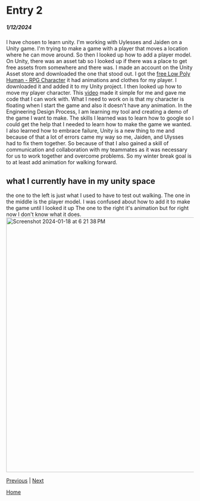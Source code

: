 # Entry 2
##### 1/12/2024

I have chosen to learn unity. I'm working with Uylesses and Jaiden on a Unity game. I'm trying to make a game with a player that moves a location where he can move around. So then I looked up how to add a player model. On Unity, there was an asset tab so I looked up if there was a place to get free assets from somewhere and there was. I made an account on the Unity Asset store and downloaded the one that stood out. I got the [free Low Poly Human - RPG Character](https://assetstore.unity.com/packages/3d/characters/humanoids/fantasy/free-low-poly-human-rpg-character-219979) it had animations and clothes for my player. I downloaded it and added it to my Unity project. I then looked up how to move my player character. This [video](https://www.youtube.com/watch?v=qQLvcS9FxnY) made it simple for me and gave me code that I can work with. What I need to work on is that my character is floating when I start the game and also it doesn't have any animation. In the Engineering Design Process, I am learning my tool and creating a demo of the game I want to make. The skills I learned was to learn how to google so I could get the help that I needed to learn how to make the game we wanted. I also learned how to embrace failure, Unity is a new thing to me and because of that a lot of errors came my way so me, Jaiden, and Ulysses had to fix them together. So because of that I also gained a skill of communication and collaboration with my teammates as it was necessary for us to work together and overcome problems. So my winter break goal is to at least add animation for walking forward. 


## what I currently have in my unity space

the one to the left is just what I used to have to test out walking. The one in the middle is the player model. I was confused about how to add it to make the game until I looked it up  The one to the right it's animation but for right now I don't know what it does.
<img width="685" alt="Screenshot 2024-01-18 at 6 21 38 PM" src="https://github.com/Safen2614/apcsa-freedom-project/assets/91745058/6092962f-af02-418e-b507-845167c57c7b">

[Previous](entry01.md) | [Next](entry03.md)

[Home](../README.md)
